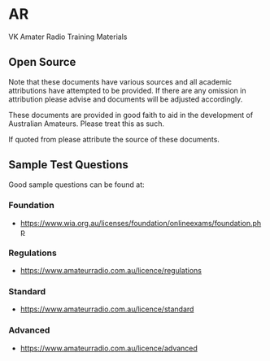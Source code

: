 # AR
VK Amater Radio Training Materials

## Open Source
Note that these documents have various sources and all academic attributions have attempted to be provided. If there are any omission in attribution please advise and documents will be adjusted accordingly.

These documents are provided in good faith to aid in the development of Australian Amateurs. Please treat this as such.

If quoted from please attribute the source of these documents.

## Sample Test Questions

Good sample questions can be found at:

### Foundation

- https://www.wia.org.au/licenses/foundation/onlineexams/foundation.php

### Regulations

- https://www.amateurradio.com.au/licence/regulations

### Standard

- https://www.amateurradio.com.au/licence/standard

### Advanced

- https://www.amateurradio.com.au/licence/advanced
